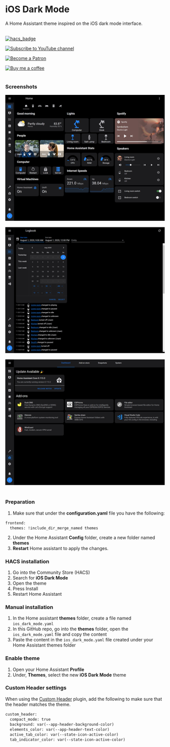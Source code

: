 # iOS Dark Mode

A Home Assistant theme inspired on the iOS dark mode interface.
<br />
<br />

[![hacs_badge](https://img.shields.io/badge/HACS-Default-orange.svg?style=for-the-badge)](https://github.com/custom-components/hacs)


[![Subscribe to YouTube channel][youtube-sub-shield]][youtubesubscribe]

[![Become a Patron][become-a-patron-shield]][becomeapatron]

[![Buy me a coffee][buymeacoffee-shield]][buymeacoffee]
<br />
<br />

### Screenshots

![iOS Dark Mode 1](https://raw.githubusercontent.com/JuanMTech/ios_dark_mode_theme/master/images/iOS%20Dark%20Mode%201.jpg)<br />
<br />
![iOS Dark Mode 2](https://raw.githubusercontent.com/JuanMTech/ios_dark_mode_theme/master/images/iOS%20Dark%20Mode%202.jpg)<br />
<br />
![iOS Dark Mode 3](https://raw.githubusercontent.com/JuanMTech/ios_dark_mode_theme/master/images/iOS%20Dark%20Mode%203.jpg)<br />
<br />

### Preparation
1. Make sure that under the **configuration.yaml** file you have the following:

```
frontend:
  themes: !include_dir_merge_named themes
```

2. Under the Home Assistant **Config** folder, create a new folder named **themes**
3. **Restart** Home assistant to apply the changes. 

### HACS installation
1. Go into the Community Store (HACS)
2. Search for **iOS Dark Mode**
3. Open the theme
4. Press Install
5. Restart Home Assistant

### Manual installation
1. In the Home assistant **themes** folder, create a file named `ios_dark_mode.yaml`
2. In this GitHub repo, go into the **themes** folder, open the `ios_dark_mode.yaml` file and copy the content
3. Paste the content in the `ios_dark_mode.yaml` file created under your Home Assistant themes folder

### Enable theme
1. Open your Home Assistant **Profile**
2. Under, **Themes**, select the new **iOS Dark Mode** theme


### Custom Header settings
When using the [Custom Header](https://github.com/maykar/custom-header) plugin, add the following to make sure that the header matches the theme.

```
custom_header:
  compact_mode: true
  background: var(--app-header-background-color)
  elements_color: var(--app-header-text-color)
  active_tab_color: var(--state-icon-active-color)
  tab_indicator_color: var(--state-icon-active-color)
```



[buymeacoffee-shield]: https://i.imgur.com/Hzn2rM8.png
[buymeacoffee]: https://www.buymeacoffee.com/JuanMTech
[become-a-patron-shield]: https://i.imgur.com/U9BjCfc.png
[becomeapatron]: https://www.patreon.com/JuanMTech
[youtube-sub-shield]: https://i.imgur.com/6TAqHgi.png
[youtubesubscribe]: https://www.youtube.com/c/JuanMTech?sub_confirmation=1
